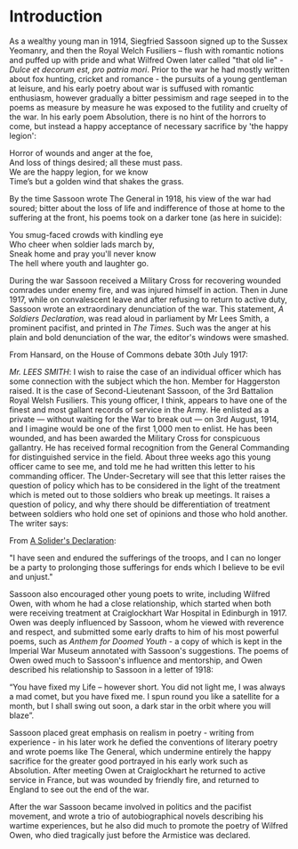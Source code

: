 # Introduction

As a wealthy young man in 1914, Siegfried Sassoon signed up to the Sussex Yeomanry, and then the Royal Welch Fusiliers – flush with romantic notions and puffed up with pride and what Wilfred Owen later called "that old lie" - _Dulce et decorum est, pro patria mori_. Prior to the war he had mostly written about fox hunting, cricket and romance - the pursuits of a young gentleman at leisure, and his early poetry about war is suffused with romantic enthusiasm, however gradually a bitter pessimism and rage seeped in to the poems as measure by measure he was exposed to the futility and cruelty of the war. In his early poem Absolution, there is no hint of the horrors to come, but instead a happy acceptance of necessary sacrifice by 'the happy legion':

Horror of wounds and anger at the foe,  
And loss of things desired; all these must pass.  
We are the happy legion, for we know  
Time’s but a golden wind that shakes the grass.  

By the time Sassoon wrote The General in 1918, his view of the war had soured; bitter about the loss of life and indifference of those at home to the suffering at the front, his poems took on a darker tone (as here in suicide):

You smug-faced crowds with kindling eye  
Who cheer when soldier lads march by,  
Sneak home and pray you'll never know  
The hell where youth and laughter go.  

During the war Sassoon received a Military Cross for recovering wounded comrades under enemy fire, and was injured himself in action. Then in June 1917, while on convalescent leave and after refusing to return to active duty, Sassoon wrote an extraordinary denunciation of the war. This statement, _A Soldiers Declaration_, was read aloud in parliament by Mr Lees Smith, a prominent pacifist, and printed in _The Times_. Such was the anger at his plain and bold denunciation of the war, the editor's windows were smashed. 

From Hansard, on the House of Commons debate 30th July 1917:

*Mr. LEES SMITH*: I wish to raise the case of an individual officer which has some connection with the subject which the hon. Member for Haggerston raised. It is the case of Second-Lieutenant Sassoon, of the 3rd Battalion Royal Welsh Fusiliers. This young officer, I think, appears to have one of the finest and most gallant records of service in the Army. He enlisted as a private — without waiting for the War to break out — on 3rd August, 1914, and I imagine would be one of the first 1,000 men to enlist. He has been wounded, and has been awarded the Military Cross for conspicuous gallantry. He has received formal recognition from the General Commanding for distinguished service in the field. About three weeks ago this young officer came to see me, and told me he had written this letter to his commanding officer. The Under-Secretary will see that this letter raises the question of policy which has to be considered in the light of the treatment which is meted out to those soldiers who break up meetings. It raises a question of policy, and why there should be differentiation of treatment between soldiers who hold one set of opinions and those who hold another. The writer says:

From [A Solider's Declaration](a-soldiers-declaration.md):

"I have seen and endured the sufferings of the troops, and I can no longer be a party to prolonging those sufferings for ends which I believe to be evil and unjust."

Sassoon also encouraged other young poets to write, including Wilfred Owen, with whom he had a close relationship, which started when both were receiving treatment at Craiglockhart War Hospital in Edinburgh in 1917. Owen was deeply influenced by Sassoon, whom he viewed with reverence and respect, and submitted some early drafts to him of his most powerful poems, such as _Anthem for Doomed Youth_ - a copy of which is kept in the Imperial War Museum annotated with Sassoon's suggestions. The poems of Owen owed much to Sassoon's influence and mentorship, and Owen described his relationship to Sassoon in a letter of 1918: 

“You have fixed my Life – however short. You did not light me, I was always a mad comet, but you have fixed me. I spun round you like a satellite for a month, but I shall swing out soon, a dark star in the orbit where you will blaze”.

Sassoon placed great emphasis on realism in poetry - writing from experience - in his later work he defied the conventions of literary poetry and wrote poems like The General, which undermine entirely the happy sacrifice for the greater good portrayed in his early work such as Absolution. After meeting Owen at Craiglockhart he returned to active service in France, but was wounded by friendly fire, and returned to England to see out the end of the war. 

After the war Sassoon became involved in politics and the pacifist movement, and wrote a trio of autobiographical novels describing his wartime experiences, but he also did much to promote the poetry of Wilfred Owen, who died tragically just before the Armistice was declared.